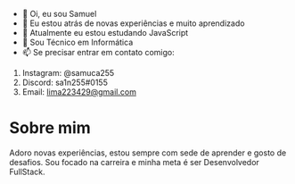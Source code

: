- 👋 Oi, eu sou Samuel
- 👀 Eu estou atrás de novas experiências e muito aprendizado
- 🌱 Atualmente eu estou estudando JavaScript
- 💞️ Sou Técnico em Informática 
- 📫 Se precisar entrar em contato comigo:
1. Instagram: @samuca255
2. Discord: sa1n255#0155
3. Email: lima223429@gmail.com

# Sobre mim
Adoro novas experiências, estou sempre com sede de aprender e gosto de desafios. Sou focado na carreira e minha meta é ser Desenvolvedor FullStack.
<!---
sa1n255/sa1n255 is a ✨ special ✨ repository because its `README.md` (this file) appears on your GitHub profile.
You can click the Preview link to take a look at your changes.
--->
